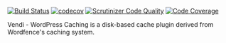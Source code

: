 [![Build Status](https://travis-ci.org/vendi-advertising/vendi-wordpress-caching.svg?branch=master)](https://travis-ci.org/vendi-advertising/vendi-wordpress-caching)
[![codecov](https://codecov.io/gh/vendi-advertising/vendi-wordpress-caching/branch/master/graph/badge.svg)](https://codecov.io/gh/vendi-advertising/vendi-wordpress-caching)
[![Scrutinizer Code Quality](https://scrutinizer-ci.com/g/vendi-advertising/vendi-wordpress-caching/badges/quality-score.png?b=master)](https://scrutinizer-ci.com/g/vendi-advertising/vendi-wordpress-caching/?branch=master)
[![Code Coverage](https://scrutinizer-ci.com/g/vendi-advertising/vendi-wordpress-caching/badges/coverage.png?b=master)](https://scrutinizer-ci.com/g/vendi-advertising/vendi-wordpress-caching/?branch=master)

Vendi - WordPress Caching is a disk-based cache plugin derived from Wordfence's caching system.
